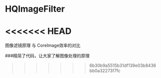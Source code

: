 # HQImageFilter
<<<<<<< HEAD
=======
图像滤镜原理  与 CoreImage效率的对比

###精简了代码，让大家了解图像处理的原理
>>>>>>> 6b30b9a5515b31df139e03b8436bb0a32273f7fc
